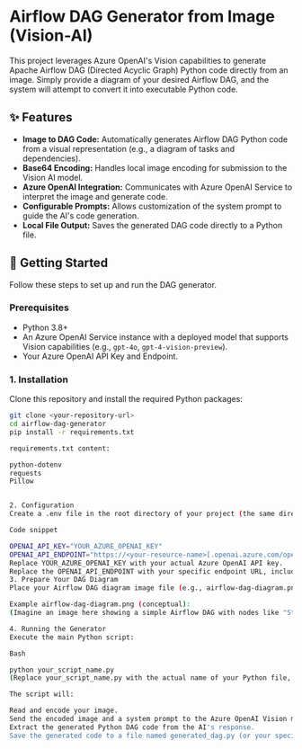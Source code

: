 # Airflow DAG Generator from Image (Vision-AI)

This project leverages Azure OpenAI's Vision capabilities to generate Apache Airflow DAG (Directed Acyclic Graph) Python code directly from an image. Simply provide a diagram of your desired Airflow DAG, and the system will attempt to convert it into executable Python code.

## ✨ Features

* **Image to DAG Code:** Automatically generates Airflow DAG Python code from a visual representation (e.g., a diagram of tasks and dependencies).
* **Base64 Encoding:** Handles local image encoding for submission to the Vision AI model.
* **Azure OpenAI Integration:** Communicates with Azure OpenAI Service to interpret the image and generate code.
* **Configurable Prompts:** Allows customization of the system prompt to guide the AI's code generation.
* **Local File Output:** Saves the generated DAG code directly to a Python file.

## 🚀 Getting Started

Follow these steps to set up and run the DAG generator.

### Prerequisites

* Python 3.8+
* An Azure OpenAI Service instance with a deployed model that supports Vision capabilities (e.g., `gpt-4o`, `gpt-4-vision-preview`).
* Your Azure OpenAI API Key and Endpoint.

### 1. Installation

Clone this repository and install the required Python packages:

```bash
git clone <your-repository-url>
cd airflow-dag-generator
pip install -r requirements.txt

requirements.txt content:

python-dotenv
requests
Pillow


2. Configuration
Create a .env file in the root directory of your project (the same directory as your Python script) and add your Azure OpenAI credentials:

Code snippet

OPENAI_API_KEY="YOUR_AZURE_OPENAI_KEY"
OPENAI_API_ENDPOINT="https://<your-resource-name>[.openai.azure.com/openai/deployments/](https://.openai.azure.com/openai/deployments/)<your-deployment-name>/chat/completions?api-version=2024-02-15-preview"
Replace YOUR_AZURE_OPENAI_KEY with your actual Azure OpenAI API key.
Replace the OPENAI_API_ENDPOINT with your specific endpoint URL, including your resource name, deployment name, and API version.
3. Prepare Your DAG Diagram
Place your Airflow DAG diagram image file (e.g., airflow-dag-diagram.png) in the same directory as your Python script or update the local_image_path variable in main.py accordingly.

Example airflow-dag-diagram.png (conceptual):
(Imagine an image here showing a simple Airflow DAG with nodes like "Start Task" -> "Process Data" -> "Load Data" -> "End Task", possibly with labels.)

4. Running the Generator
Execute the main Python script:

Bash

python your_script_name.py
(Replace your_script_name.py with the actual name of your Python file, e.g., generate_dag.py)

The script will:

Read and encode your image.
Send the encoded image and a system prompt to the Azure OpenAI Vision model.
Extract the generated Python DAG code from the AI's response.
Save the generated code to a file named generated_dag.py (or your specified output_path).
